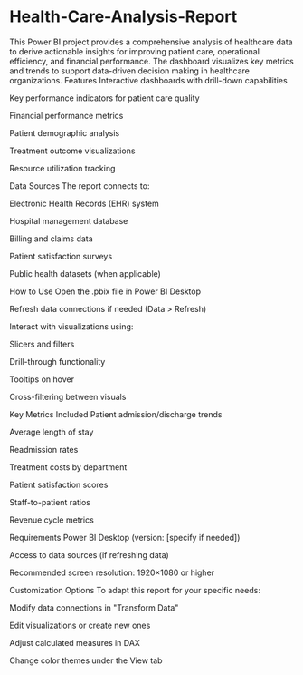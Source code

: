 # Health-Care-Analysis-Report
This Power BI project provides a comprehensive analysis of healthcare data to derive actionable insights for improving patient care, operational efficiency, and financial performance. The dashboard visualizes key metrics and trends to support data-driven decision making in healthcare organizations.
Features
Interactive dashboards with drill-down capabilities

Key performance indicators for patient care quality

Financial performance metrics

Patient demographic analysis

Treatment outcome visualizations

Resource utilization tracking

Data Sources
The report connects to:

Electronic Health Records (EHR) system

Hospital management database

Billing and claims data

Patient satisfaction surveys

Public health datasets (when applicable)

How to Use
Open the .pbix file in Power BI Desktop

Refresh data connections if needed (Data > Refresh)

Interact with visualizations using:

Slicers and filters

Drill-through functionality

Tooltips on hover

Cross-filtering between visuals

Key Metrics Included
Patient admission/discharge trends

Average length of stay

Readmission rates

Treatment costs by department

Patient satisfaction scores

Staff-to-patient ratios

Revenue cycle metrics

Requirements
Power BI Desktop (version: [specify if needed])

Access to data sources (if refreshing data)

Recommended screen resolution: 1920×1080 or higher

Customization Options
To adapt this report for your specific needs:

Modify data connections in "Transform Data"

Edit visualizations or create new ones

Adjust calculated measures in DAX

Change color themes under the View tab
